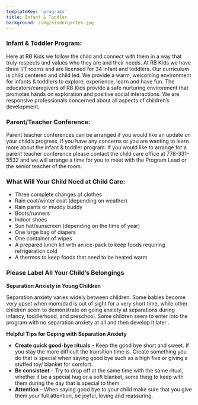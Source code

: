 ```yaml
---
templateKey: 'programs'
title: Infant & Toddler
background: /img/kindergarten.jpg
---
```


### Infant & Toddler Program:

Here at RB Kids we follow the child and connect with them in a way that truly respects and values who they are and their needs.  At RB Kids we have three I/T rooms and  are licensed for 34 infant and toddlers.  Our curriculum is child centered and child led. We provide a warm, welcoming environment for infants & toddlers to explore, experience, learn and have fun.  The educators/caregivers of RB Kids provide a safe nurturing  environment that promotes  hands on exploration and positive social interactions.  We are responsive professionals concerned about all aspects of children’s development.

### Parent/Teacher Conference:

Parent teacher conferences can be arranged if you would like an update on your child’s progress, if you have any concerns or you are wanting to learn more about the infant & toddler program. If you would like to arrange for a parent teacher conference please contact the child care office at  778-331-5532    and we will arrange a time for you to meet with the Program Lead or the senior teacher of the room.

### What Will Your Child Need at Child Care:

* Three complete changes of clothes
* Rain coat/winter coat (depending on weather)
* Rain pants or muddy buddy
* Boots/runners
* Indoor shoes
* Sun hat/sunscreen (depending on the time of year)
* One  large bag of diapers
* One container of wipes
* A prepared lunch kit with an ice-pack to keep foods requiring refrigeration cold
* A thermos to keep foods that need to be heated warm

### Please Label All Your Child’s Belongings

**Separation Anxiety in Young Children**

Separation anxiety varies widely between children. Some babies become very upset when mom/dad is out of sight for a very short time, while other children seem to demonstrate on going anxiety at separations during infancy, toddlerhood, and preschool.  Some children seem to enter into the program with no separation anxiety at all and then develop it later .

**Helpful  Tips for Coping with Separation Anxiety**

* **Create quick good-bye rituals** – Keep the good bye short and sweet. If you stay the more difficult the transition time is. Create something you do that is special when saying good bye such as a high five or giving a stuffed toy/ blanket for comfort.
* **Be consistent** – Try to drop off at the same time with the same ritual, whether it be a special hug or a soft blanket, some thing to keep with them during the day that is special to them
* **Attention** – When saying good bye to your child make sure that you give them your full attention, be joyful, loving and reassuring.
